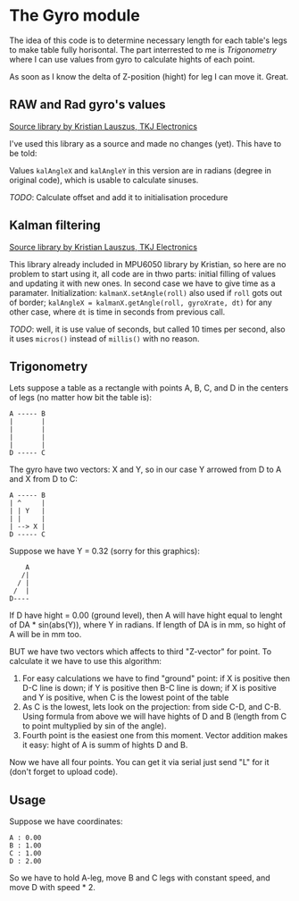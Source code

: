 # The Gyro module #

The idea of this code is to determine necessary length for each table's legs to make table fully horisontal. The part interrested to me is *Trigonometry* where I can use values from gyro to calculate hights of each point.

As soon as I know the delta of Z-position (hight) for leg I can move it. Great.

## RAW and Rad gyro's values ##

[Source library by Kristian Lauszus, TKJ Electronics](https://github.com/TKJElectronics/Example-Sketch-for-IMU-including-Kalman-filter)

I've used this library as a source and made no changes (yet). This have to be told:

Values ```kalAngleX``` and ```kalAngleY``` in this version are in radians (degree in original code), which is usable to calculate sinuses.

*TODO*: Calculate offset and add it to initialisation procedure

## Kalman filtering ##

[Source library by Kristian Lauszus, TKJ Electronics](https://github.com/TKJElectronics/KalmanFilter)

This library already included in MPU6050 library by Kristian, so here are no problem to start using it, all code are in thwo parts: initial filling of values and updating it with new ones. In second case we have to give time as a paramater. Initialization: ```kalmanX.setAngle(roll)``` also used if ```roll``` gots out of border; ```kalAngleX = kalmanX.getAngle(roll, gyroXrate, dt)``` for any other case, where ```dt``` is time in seconds from previous call. 

*TODO*: well, it is use value of seconds, but called 10 times per second, also it uses ```micros()``` instead of ```millis()``` with no reason.

## Trigonometry ##

Lets suppose a table as a rectangle with points A, B, C, and D in the centers of legs (no matter how bit the table is):
```
A ----- B
|       |
|       |
|       |
|       |
D ----- C
```

The gyro have two vectors: X and Y, so in our case Y arrowed from D to A and X from D to C:
```
A ----- B
| ^     |
| | Y   |
| |     |
| --> X |
D ----- C
```

Suppose we have Y = 0.32 (sorry for this graphics):
```
    A
   /|
  / |
 /  |
D----
```

If D have hight = 0.00 (ground level), then A will have hight equal to lenght of DA * sin(abs(Y)), where Y in radians. If length of DA is in mm, so hight of A will be in mm too. 

BUT we have two vectors which affects to third "Z-vector" for point. To calculate it we have to use this algorithm:
1. For easy calculations we have to find "ground" point: if X is positive then D-C line is down; if Y is positive then B-C line is down; if X is positive and Y is positive, when C is the lowest point of the table
2. As C is the lowest, lets look on the projection: from side C-D, and C-B. Using formula from above we will have hights of D and B (length from C to point multyplied by sin of the angle).
3. Fourth point is the easiest one from this moment. Vector addition makes it easy: hight of A is summ of hights D and B.

Now we have all four points. You can get it via serial just send "L" for it (don't forget to upload code).

## Usage ##

Suppose we have coordinates:
```
A : 0.00
B : 1.00
C : 1.00
D : 2.00
```
So we have to hold A-leg, move B and C legs with constant speed, and move D with speed * 2.
